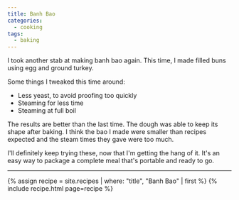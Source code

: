```yaml
---
title: Banh Bao
categories:
  - cooking
tags:
  - baking
---
```


I took another stab at making banh bao again.
This time, I made filled buns using egg and ground turkey.

Some things I tweaked this time around:

* Less yeast, to avoid proofing too quickly
* Steaming for less time
* Steaming at full boil

The results are better than the last time.
The dough was able to keep its shape after baking.
I think the bao I made were smaller than recipes expected and the steam times they gave were too much.

I'll definitely keep trying these, now that I'm getting the hang of it.
It's an easy way to package a complete meal that's portable and ready to go.

---

{% assign recipe = site.recipes | where: "title",  "Banh Bao" | first %}
{% include recipe.html page=recipe %}
